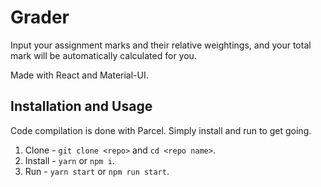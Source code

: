 # Grader

Input your assignment marks and their relative weightings, and your total mark will be automatically calculated for you.

Made with React and Material-UI.

## Installation and Usage

Code compilation is done with Parcel. Simply install and run to get going.

1. Clone -  `git clone <repo>` and `cd <repo name>`.
2. Install -  `yarn` or `npm i`.
3. Run - `yarn start` or `npm run start`.
